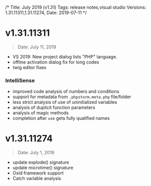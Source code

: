 /*
Title: July 2019 (v1.31)
Tags: release notes,visual studio
Versions: 1.31.11311,1.31.11274,
Date: 2019-07-11
*/

# v1.31.11311
> Date: July 11, 2019

- VS 2019: New project dialog lists "PHP" language.
- offline activation dialog fix for long codes
- twig editor fixes

### IntelliSense

- improved code analysis of numbers and conditions
- support for metadata from `.phpstorm.meta.php` file/folder
- less strict analysis of use of uninitialized variables
- analysis of duplicit function parameters
- analysis of magic methods
- completion after `use` gets fully qualified names

# v1.31.11274
> Date: July 1, 2019

- update explode() signature
- update microtime() signature
- Oxid framework support
- Catch variable analysis

